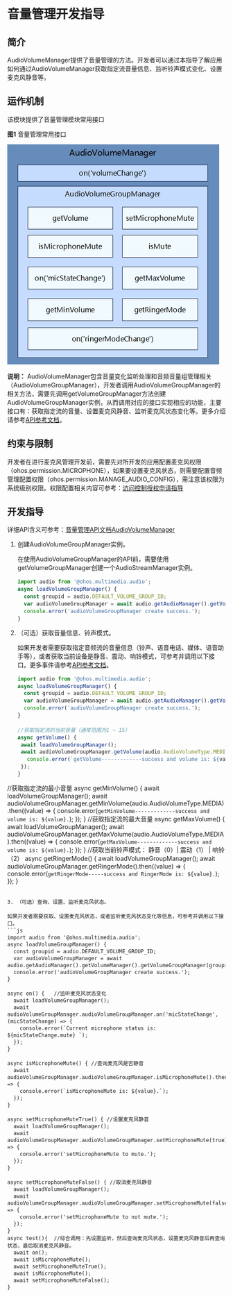 # 音量管理开发指导

## 简介

AudioVolumeManager提供了音量管理的方法。开发者可以通过本指导了解应用如何通过AudioVolumeManager获取指定流音量信息、监听铃声模式变化、设置麦克风静音等。

## 运作机制

该模块提供了音量管理模块常用接口

**图1** 音量管理常用接口

![zh-ch_image_audio_volume_manager](figures/zh-ch_image_audio_volume_manager.png)

**说明：** AudioVolumeManager包含音量变化监听处理和音频音量组管理相关（AudioVolumeGroupManager），开发者调用AudioVolumeGroupManager的相关方法，需要先调用getVolumeGroupManager方法创建AudioVolumeGroupManager实例，从而调用对应的接口实现相应的功能，主要接口有：获取指定流的音量、设置麦克风静音、监听麦克风状态变化等。更多介绍请参考[API参考文档](../reference/apis/js-apis-audio.md)。

## 约束与限制

开发者在进行麦克风管理开发前，需要先对所开发的应用配置麦克风权限（ohos.permission.MICROPHONE），如果要设置麦克风状态，则需要配置音频管理配置权限（ohos.permission.MANAGE_AUDIO_CONFIG），需注意该权限为系统级别权限。权限配置相关内容可参考：[访问控制授权申请指导](../security/accesstoken-guidelines.md)

## 开发指导

详细API含义可参考：[音量管理API文档AudioVolumeManager](../reference/apis/js-apis-audio.md#audiovolumemanager9)

1. 创建AudioVolumeGroupManager实例。

   在使用AudioVolumeGroupManager的API前，需要使用getVolumeGroupManager创建一个AudioStreamManager实例。

   ```js
   import audio from '@ohos.multimedia.audio';
   async loadVolumeGroupManager() {
     const groupid = audio.DEFAULT_VOLUME_GROUP_ID;
     var audioVolumeGroupManager = await audio.getAudioManager().getVolumeManager().getVolumeGroupManager(groupid);
     console.error('audioVolumeGroupManager create success.');
   }

   ```

2. （可选）获取音量信息、铃声模式。
   
   如果开发者需要获取指定音频流的音量信息（铃声、语音电话、媒体、语音助手等），或者获取当前设备是静音、震动、响铃模式，可参考并调用以下接口。更多事件请参考[API参考文档](../reference/apis/js-apis-audio.md)。

   ```js
   import audio from '@ohos.multimedia.audio';
   async loadVolumeGroupManager() {
     const groupid = audio.DEFAULT_VOLUME_GROUP_ID;
     var audioVolumeGroupManager = await audio.getAudioManager().getVolumeManager().getVolumeGroupManager(groupid);
     console.error('audioVolumeGroupManager create success.');
   }
   
   //获取指定流的当前音量（通常范围为1 ~ 15）
   async getVolume() {
    await loadVolumeGroupManager();
    await audioVolumeGroupManager.getVolume(audio.AudioVolumeType.MEDIA).then((value) => {
      console.error(`getVolume-------------success and volume is: ${value}.`);
    });
   }
  //获取指定流的最小音量
   async getMinVolume() {
     await loadVolumeGroupManager();
     await audioVolumeGroupManager.getMinVolume(audio.AudioVolumeType.MEDIA).then((value) => {
       console.error(`getMinVolume-------------success and volume is: ${value}.`);
     });
   }
  //获取指定流的最大音量
   async getMaxVolume() {
     await loadVolumeGroupManager();
     await audioVolumeGroupManager.getMaxVolume(audio.AudioVolumeType.MEDIA).then((value) => {
       console.error(`getMaxVolume-------------success and volume is: ${value}.`);
     });
   }
   //获取当前铃声模式：  静音（0）| 震动（1） | 响铃（2）
   async getRingerMode() {
     await loadVolumeGroupManager();
     await audioVolumeGroupManager.getRingerMode().then((value) => {
       console.error(`getRingerMode-----success and RingerMode is: ${value}.`);
     });
   }
   ```

3. （可选）查询、设置、监听麦克风状态。

   如果开发者需要获取、设置麦克风状态，或者监听麦克风状态变化等信息，可参考并调用以下接口。
   ```js
   import audio from '@ohos.multimedia.audio';
   async loadVolumeGroupManager() {
     const groupid = audio.DEFAULT_VOLUME_GROUP_ID;
     var audioVolumeGroupManager = await audio.getAudioManager().getVolumeManager().getVolumeGroupManager(groupid);
     console.error('audioVolumeGroupManager create success.');
   }

   async on() {   //监听麦克风状态变化
     await loadVolumeGroupManager();
     await audioVolumeGroupManager.audioVolumeGroupManager.on('micStateChange', (micStateChange) => {
       console.error(`Current microphone status is: ${micStateChange.mute} `);
     });
   }

   async isMicrophoneMute() { //查询麦克风是否静音
     await audioVolumeGroupManager.audioVolumeGroupManager.isMicrophoneMute().then((value) => {
       console.error(`isMicrophoneMute is: ${value}.`);
     });
   }
 
   async setMicrophoneMuteTrue() { //设置麦克风静音
     await loadVolumeGroupManager();
     await audioVolumeGroupManager.audioVolumeGroupManager.setMicrophoneMute(true).then(() => {
       console.error('setMicrophoneMute to mute.');
     });
   }
 
   async setMicrophoneMuteFalse() { //取消麦克风静音
     await loadVolumeGroupManager();
     await audioVolumeGroupManager.audioVolumeGroupManager.setMicrophoneMute(false).then(() => {
       console.error('setMicrophoneMute to not mute.');
     });
   }
   async test(){  //综合调用：先设置监听，然后查询麦克风状态，设置麦克风静音后再查询状态，最后取消麦克风静音。
     await on();
     await isMicrophoneMute();
     await setMicrophoneMuteTrue();
     await isMicrophoneMute();
     await setMicrophoneMuteFalse();
   }
   ```   

